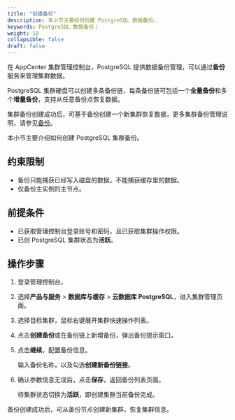 ```yaml
---
title: "创建备份"
description: 本小节主要如何创建 PostgreSQL 数据备份。 
keywords: PostgreSQL 数据备份；
weight: 10
collapsible: false
draft: false
---
```




在 AppCenter 集群管理控制台，PostgreSQL 提供数据备份管理，可以通过**备份**服务来管理集群数据。

PostgreSQL 集群硬盘可以创建多条备份链，每条备份链可包括一个**全量备份**和多个**增量备份**，支持从任意备份点恢复数据。

集群备份创建成功后，可基于备份创建一个新集群恢复数据，更多集群备份管理说明，请参见[备份](../../../../../storage/backup/)。

本小节主要介绍如何创建 PostgreSQL 集群备份。

## 约束限制

- 备份只能捕获已经写入磁盘的数据，不能捕获缓存里的数据。
- 仅备份主实例的主节点。

## 前提条件

- 已获取管理控制台登录账号和密码，且已获取集群操作权限。
- 已创 PostgreSQL 集群状态为**活跃**。

## 操作步骤

1. 登录管理控制台。
2. 选择**产品与服务** > **数据库与缓存** > **云数据库 PostgreSQL**，进入集群管理页面。
3. 选择目标集群，鼠标右键展开集群快速操作列表。
4. 点击**创建备份**或在备份链上新增备份，弹出备份提示窗口。
5. 点击**继续**，配置备份信息。

    输入备份名称，以及勾选**创建新备份链接**。

6. 确认参数信息无误后，点击**保存**，返回备份列表页面。

   待集群状态切换为**活跃**，即创建集群当前备份完成。

备份创建成功后，可从备份节点创建新集群，恢复集群信息。
